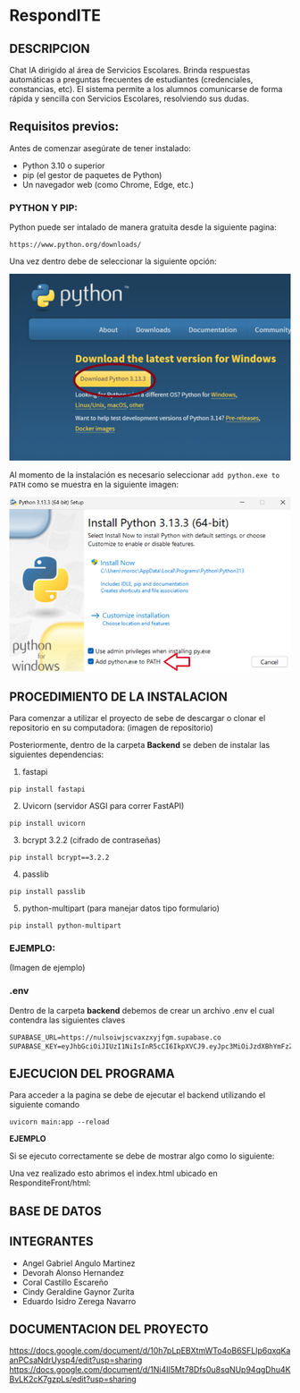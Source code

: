 # RespondITE


## DESCRIPCION

Chat IA dirigido al área de Servicios Escolares. Brinda respuestas automáticas a preguntas frecuentes de estudiantes (credenciales, constancias, etc). El sistema permite a los alumnos comunicarse de forma rápida y sencilla con Servicios Escolares, resolviendo sus dudas.

## Requisitos previos:
Antes de comenzar asegúrate de tener instalado:
* Python 3.10 o superior
* pip (el gestor de paquetes de Python)
* Un navegador web (como Chrome, Edge, etc.)

### PYTHON Y PIP:
Python puede ser intalado de manera gratuita desde la siguiente pagina:
````
https://www.python.org/downloads/
````
Una vez dentro debe de seleccionar la siguiente opción:


![Pagina de descarga para python](https://github.com/debby019/RespondITE/blob/f026fd8aba9887962a6eb3795746fe7ef05d5920/Img/pythonw.png)


Al momento de la instalación es necesario seleccionar `add python.exe to PATH` como se muestra en la siguiente imagen:


![Añadir python al path](https://github.com/debby019/RespondITE/blob/f026fd8aba9887962a6eb3795746fe7ef05d5920/Img/py.png)


## PROCEDIMIENTO DE LA INSTALACION
Para comenzar a utilizar el proyecto de sebe de descargar o clonar el repositorio en su computadora:
(imagen de repositorio)

Posteriormente, dentro de la carpeta **Backend** se deben de instalar las siguientes dependencias:

1. fastapi
````
pip install fastapi
````
2. Uvicorn (servidor ASGI para correr FastAPI)
````
pip install uvicorn
````
3. bcrypt 3.2.2 (cifrado de contraseñas)
````
pip install bcrypt==3.2.2
````
4. passlib 
````
pip install passlib
````
5. python-multipart (para manejar datos tipo formulario)
````
pip install python-multipart
````
### EJEMPLO:
(Imagen de ejemplo)

### .env
Dentro de la carpeta **backend** debemos de crear un archivo .env el cual contendra las siguientes claves
````
SUPABASE_URL=https://nulsoiwjscvaxzxyjfgm.supabase.co
SUPABASE_KEY=eyJhbGciOiJIUzI1NiIsInR5cCI6IkpXVCJ9.eyJpc3MiOiJzdXBhYmFzZSIsInJlZiI6Im51bHNvaXdqc2N2YXh6eHlqZmdtIiwicm9sZSI6ImFub24iLCJpYXQiOjE3NDI0NDgzMzcsImV4cCI6MjA1ODAyNDMzN30.WeWkC1Migmn8QKYI3XjvQ0CEnHo4eizH5_XImTvHfzw

````
## EJECUCION DEL PROGRAMA
Para acceder a la pagina se debe de ejecutar el backend utilizando el siguiente comando 
````
uvicorn main:app --reload 
````
**EJEMPLO**

Si se ejecuto correctamente se debe de mostrar algo como lo siguiente:

Una vez realizado esto abrimos el index.html ubicado en ResponditeFront/html:

## BASE DE DATOS


## INTEGRANTES

* Angel Gabriel Angulo Martinez
* Devorah Alonso Hernandez
* Coral Castillo Escareño
* Cindy Geraldine Gaynor Zurita
* Eduardo Isidro Zerega Navarro


## DOCUMENTACION DEL PROYECTO
https://docs.google.com/document/d/10h7pLpEBXtmWTo4oB6SFLlp6qxqKaanPCsaNdrUysp4/edit?usp=sharing
https://docs.google.com/document/d/1Ni4Il5Mt78Dfs0u8sqNUp94qgDhu4KBvLK2cK7gzpLs/edit?usp=sharing
